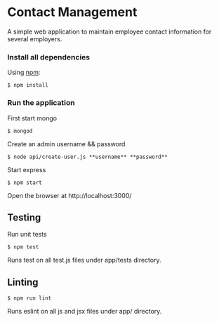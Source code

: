 # Contact Management

A simple web application to maintain employee contact information for several employers.

### Install all dependencies

Using [npm](https://www.npmjs.com/):

	$ npm install

### Run the application
First start mongo

	$ mongod

Create an admin username && password

	$ node api/create-user.js **username** **password**

Start express

	$ npm start

Open the browser at http://localhost:3000/

## Testing
Run unit tests

	$ npm test

Runs test on all test.js files under app/tests directory.

## Linting

	$ npm run lint

Runs eslint on all js and jsx files under app/ directory.
